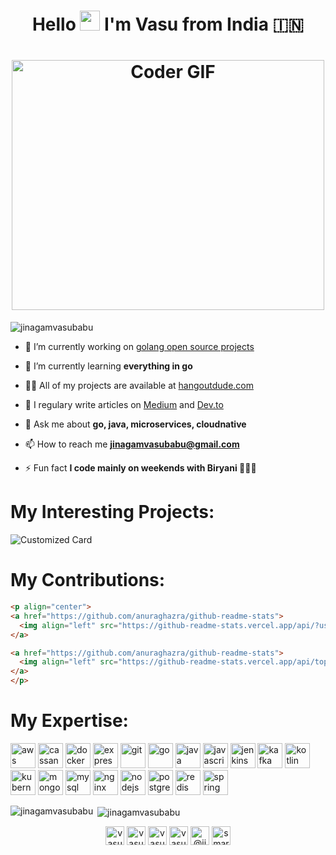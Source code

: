 <h1 align="center"> Hello <img src="https://github.com/blackcater/blackcater/raw/master/images/Hi.gif" height="32" /> I'm Vasu from India 🇮🇳</h1>
<h1 align="center"><img src="https://media.giphy.com/media/SWoSkN6DxTszqIKEqv/giphy.gif" alt="Coder GIF" width="500" height="400"></h1>
<p align="left"> <img src="https://komarev.com/ghpvc/?username=jinagamvasubabu" alt="jinagamvasubabu" /> </p>


- 🔭 I’m currently working on [golang open source projects](https://github.com/jinagamvasubabu?tab=repositories)

- 🌱 I’m currently learning **everything in go**

- 👨‍💻 All of my projects are available at [hangoutdude.com](https://hangoutdude.com)

- 📝 I regulary write articles on [Medium](https://medium.com/@jinagamvasubabu) and [Dev.to](https://dev.to/jinagamvasubabu)

- 💬 Ask me about **go, java, microservices, cloudnative**

- 📫 How to reach me **jinagamvasubabu@gmail.com**

- ⚡ Fun fact **I code mainly on weekends with Biryani 🍛🍛🍛**

# My Interesting Projects:
![Customized Card](https://github-readme-stats.vercel.app/api/pin?username=jinagamvasubabu&repo=github-readme-stats&title_color=fff&icon_color=f9f9f9&text_color=9f9f9f&bg_color=151515)



# My Contributions:
```md
<p align="center">
<a href="https://github.com/anuraghazra/github-readme-stats">
  <img align="left" src="https://github-readme-stats.vercel.app/api/?username=jinagamvasubabu&show_icons=true&title_color=fff&icon_color=79ff97&text_color=9f9f9f&bg_color=151515" />
</a>

<a href="https://github.com/anuraghazra/github-readme-stats">
  <img align="left" src="https://github-readme-stats.vercel.app/api/top-langs/?username=jinagamvasubabu&layout=compact&hide=html" />
</a>
</p>
```

# My Expertise:
<p align="left"><img src="https://devicons.github.io/devicon/devicon.git/icons/amazonwebservices/amazonwebservices-original-wordmark.svg" alt="aws" width="40" height="40"/> <img src="https://www.vectorlogo.zone/logos/apache_cassandra/apache_cassandra-icon.svg" alt="cassandra" width="40" height="40"/> <img src="https://devicons.github.io/devicon/devicon.git/icons/docker/docker-original-wordmark.svg" alt="docker" width="40" height="40"/> <img src="https://devicons.github.io/devicon/devicon.git/icons/express/express-original-wordmark.svg" alt="express" width="40" height="40"/> <img src="https://www.vectorlogo.zone/logos/git-scm/git-scm-icon.svg" alt="git" width="40" height="40"/> <img src="https://devicons.github.io/devicon/devicon.git/icons/go/go-original.svg" alt="go" width="40" height="40"/> <img src="https://devicons.github.io/devicon/devicon.git/icons/java/java-original-wordmark.svg" alt="java" width="40" height="40"/> <img src="https://devicons.github.io/devicon/devicon.git/icons/javascript/javascript-original.svg" alt="javascript" width="40" height="40"/> <img src="https://www.vectorlogo.zone/logos/jenkins/jenkins-icon.svg" alt="jenkins" width="40" height="40"/> <img src="https://www.vectorlogo.zone/logos/apache_kafka/apache_kafka-icon.svg" alt="kafka" width="40" height="40"/> <img src="https://www.vectorlogo.zone/logos/kotlinlang/kotlinlang-icon.svg" alt="kotlin" width="40" height="40"/> <img src="https://www.vectorlogo.zone/logos/kubernetes/kubernetes-icon.svg" alt="kubernetes" width="40" height="40"/>  <img src="https://devicons.github.io/devicon/devicon.git/icons/mongodb/mongodb-original-wordmark.svg" alt="mongodb" width="40" height="40"/> <img src="https://devicons.github.io/devicon/devicon.git/icons/mysql/mysql-original-wordmark.svg" alt="mysql" width="40" height="40"/> <img src="https://devicons.github.io/devicon/devicon.git/icons/nginx/nginx-original.svg" alt="nginx" width="40" height="40"/> <img src="https://devicons.github.io/devicon/devicon.git/icons/nodejs/nodejs-original-wordmark.svg" alt="nodejs" width="40" height="40"/>  <img src="https://devicons.github.io/devicon/devicon.git/icons/postgresql/postgresql-original-wordmark.svg" alt="postgresql" width="40" height="40"/>  <img src="https://devicons.github.io/devicon/devicon.git/icons/redis/redis-original-wordmark.svg" alt="redis" width="40" height="40"/> <img src="https://www.vectorlogo.zone/logos/springio/springio-icon.svg" alt="spring" width="40" height="40"/></p><p><img align="left" src="https://github-readme-stats.vercel.app/api/top-langs/?username=jinagamvasubabu&layout=compact&hide=html" alt="jinagamvasubabu" /></p>

<p>&nbsp;<img align="center" src="https://github-readme-stats.vercel.app/api?username=jinagamvasubabu&show_icons=true" alt="jinagamvasubabu" /></p>

<p align="center">
<a href="https://dev.to/vasubabu" target="blank"><img align="center" src="https://cdn.jsdelivr.net/npm/simple-icons@3.0.1/icons/dev-dot-to.svg" alt="vasubabu" height="30" width="30" /></a>
<a href="https://linkedin.com/in/vasubabu-jinagam-a94895a1" target="blank"><img align="center" src="https://cdn.jsdelivr.net/npm/simple-icons@3.0.1/icons/linkedin.svg" alt="vasubabu-jinagam-a94895a1" height="30" width="30" /></a>
<a href="https://dribbble.com/vasubabu jinagam" target="blank"><img align="center" src="https://cdn.jsdelivr.net/npm/simple-icons@3.0.1/icons/dribbble.svg" alt="vasubabu jinagam" height="30" width="30" /></a>
<a href="https://www.behance.net/vasubabu jinagam" target="blank"><img align="center" src="https://cdn.jsdelivr.net/npm/simple-icons@3.0.1/icons/behance.svg" alt="vasubabu jinagam" height="30" width="30" /></a>
<a href="https://medium.com/@jinagamvasubabu" target="blank"><img align="center" src="https://cdn.jsdelivr.net/npm/simple-icons@3.0.1/icons/medium.svg" alt="@jinagamvasubabu" height="30" width="30" /></a>
<a href="https://www.youtube.com/c/smartfreaks" target="blank"><img align="center" src="https://cdn.jsdelivr.net/npm/simple-icons@3.0.1/icons/youtube.svg" alt="smartfreaks" height="30" width="30" /></a>
</p>
